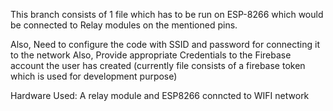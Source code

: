 This branch consists of 1 file which has to be run on ESP-8266 which would be connected to Relay modules on the mentioned pins.

Also, Need to configure the code with SSID and password for connecting it to the network
Also, Provide appropriate Credentials to the Firebase account the user has created
(currently file consists of a firebase token which is used for development purpose)

Hardware Used: A relay module and ESP8266 conncted to WIFI network